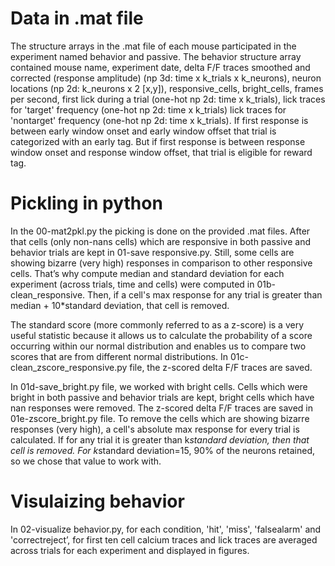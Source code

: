  # Data in .mat file
The structure arrays in the .mat file of each mouse participated in the experiment named behavior and passive. The behavior structure array contained mouse name, experiment date, delta F/F traces smoothed and corrected (response amplitude) (np 3d: time x k_trials x k_neurons), neuron locations (np 2d: k_neurons x 2 [x,y]), responsive_cells,  bright_cells, frames per second, first lick during a trial (one-hot np 2d: time x k_trials), lick traces for 'target' frequency (one-hot np 2d: time x k_trials) lick traces for 'nontarget' frequency (one-hot np 2d: time x k_trials). If first response is between early window onset and early window offset that trial is categorized with an early tag. But if first response is between response window onset and response window offset, that trial is eligible for reward tag. 

# Pickling in python

In the 00-mat2pkl.py the picking is done on the provided .mat files. After that cells (only non-nans cells) which are responsive in both passive and behavior trials are kept in 01-save responsive.py. Still, some cells are showing bizarre (very high) responses in comparison to other responsive cells. That’s why compute median and standard deviation for each experiment (across trials, time and cells) were computed in 01b-clean_responsive. Then, if a cell's max response for any trial is greater than median + 10*standard deviation, that cell is removed.

The standard score (more commonly referred to as a z-score) is a very useful statistic because it allows us to calculate the probability of a score occurring within our normal distribution and enables us to compare two scores that are from different normal distributions. In 01c-clean_zscore_responsive.py file, the z-scored delta F/F traces are saved. 

In 01d-save_bright.py file, we worked with bright cells. Cells which were bright in both passive and behavior trials are kept, bright cells which have nan responses were removed. The z-scored delta F/F traces are saved in 01e-zscore_bright.py file. To remove the cells which are showing bizarre responses (very high), a cell's absolute max response for every trial is calculated. If for any trial it is greater than k*standard deviation, then that cell is removed. For k*standard deviation=15, 90% of the neurons retained, so we chose that value to work with. 

# Visulaizing behavior

In 02-visualize behavior.py, for each condition, 'hit', 'miss', 'falsealarm' and 'correctreject’, for first ten cell calcium traces and lick traces are averaged across trials for each experiment and displayed in figures. 
